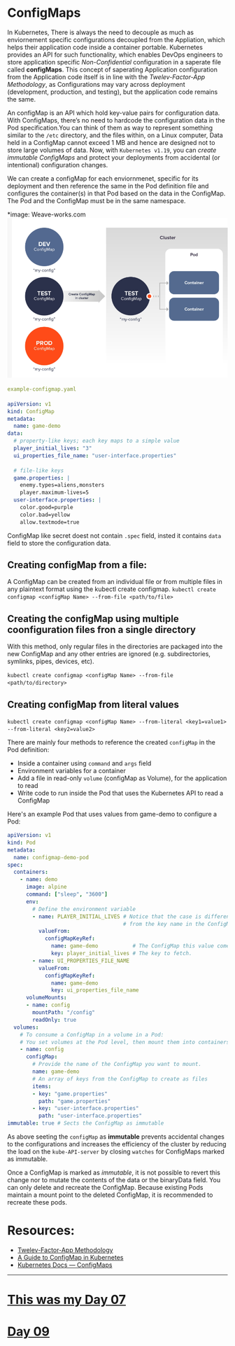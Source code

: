 # ConfigMaps

In Kubernetes, There is always the need to decouple as much as enviornement specific configurations decoupled from the Appliation, which helps their application code inside a container portable. Kubernetes provides an API for such functionality, which enables DevOps engineers to store application specific *Non-Confidential* configuration in a saperate file called **configMaps**. This concept of saperating Application configuration from the Application code itself is in line with the *Twelev-Factor-App Methodology*, as Configurations may vary across deployment (development, production, and testing), but the application code remains the same.

An configMap is an API which hold key-value pairs for configuration data. With ConfigMaps, there’s no need to hardcode the configuration data in the Pod specification.You can think of them as way to represent something similar to the `/etc` directory, and the files within, on a Linux computer, Data held in a ConfigMap cannot exceed 1 MB and hence are designed not to store large volumes of data. Now, with `Kubernetes v1.19`, you can *create immutable ConfigMaps* and protect your deployments from accidental (or intentional) configuration changes.

We can create a configMap for each enviornmenet, specific for its deployment and then reference the same in the Pod definition file and configures the container(s) in that Pod based on the data in the ConfigMap. The Pod and the ConfigMap must be in the same namespace.

*image: Weave-works.com
![ConfigMaps](../images/configmaps.png)


```yaml
example-configmap.yaml

apiVersion: v1
kind: ConfigMap
metadata:
  name: game-demo
data:
  # property-like keys; each key maps to a simple value
  player_initial_lives: "3"
  ui_properties_file_name: "user-interface.properties"

  # file-like keys
  game.properties: |
    enemy.types=aliens,monsters
    player.maximum-lives=5    
  user-interface.properties: |
    color.good=purple
    color.bad=yellow
    allow.textmode=true
```
ConfigMap like secret doest not contain `.spec` field, insted it contains `data` field to store the configuration data.

## Creating configMap from a file:
A ConfigMap can be created from an individual file or from multiple files in any plaintext format using the kubectl create configmap.
`kubectl create configmap <configMap Name> --from-file <path/to/file>`


## Creating the configMap using multiple coonfiguration files fron a single directory
With this method, only regular files in the directories are packaged into the new ConfigMap and any other entries are ignored (e.g. subdirectories, symlinks, pipes, devices, etc).

`kubectl create configmap <configMap Name> --from-file <path/to/directory>`


## Creating configMap from literal values
`kubectl create configmap <configMap Name> --from-literal <key1=value1> --from-literal <key2=value2>`

There are mainly four methods to reference the created `configMap` in the Pod definition:  

- Inside a container using `command` and `args` field
- Environment variables for a container
- Add a file in read-only `volume` (configMap as Volume), for the application to read
- Write code to run inside the Pod that uses the Kubernetes API to read a ConfigMap


Here's an example Pod that uses values from game-demo to configure a Pod:
```yaml
apiVersion: v1
kind: Pod
metadata:
  name: configmap-demo-pod
spec:
  containers:
    - name: demo
      image: alpine
      command: ["sleep", "3600"]
      env:
        # Define the environment variable
        - name: PLAYER_INITIAL_LIVES # Notice that the case is different here
                                     # from the key name in the ConfigMap.
          valueFrom:
            configMapKeyRef:
              name: game-demo           # The ConfigMap this value comes from.
              key: player_initial_lives # The key to fetch.
        - name: UI_PROPERTIES_FILE_NAME
          valueFrom:
            configMapKeyRef:
              name: game-demo
              key: ui_properties_file_name
      volumeMounts:
      - name: config
        mountPath: "/config"
        readOnly: true
  volumes:
    # To consume a ConfigMap in a volume in a Pod:
    # You set volumes at the Pod level, then mount them into containers inside that Pod
    - name: config
      configMap:
        # Provide the name of the ConfigMap you want to mount.
        name: game-demo
        # An array of keys from the ConfigMap to create as files
        items:
        - key: "game.properties"
          path: "game.properties"
        - key: "user-interface.properties"
          path: "user-interface.properties"
immutable: true # Sects the ConfigMap as immutable
```
As above seeting the `configMap` as **immutable** prevents accidental changes to the configurations and increases the efficiency of the cluster by reducing the load on the `kube-API-server` by closing `watches` for ConfigMaps marked as immutable.

Once a ConfigMap is marked as *immutable*, it is not possible to revert this change nor to mutate the contents of the data or the binaryData field. You can only delete and recreate the ConfigMap. Because existing Pods maintain a mount point to the deleted ConfigMap, it is recommended to recreate these pods.



# Resources:
- [Twelev-Factor-App Methodology](https://12factor.net/)
- [A Guide to ConfigMap in Kubernetes](https://www.weave.works/blog/kubernetes-configmap)
- [Kubernetes Docs — ConfigMaps](https://kubernetes.io/docs/concepts/configuration/configmap/)

---

# [This was my Day 07](./07-lifecycle-and-probes.md)




# [Day 09](Update)